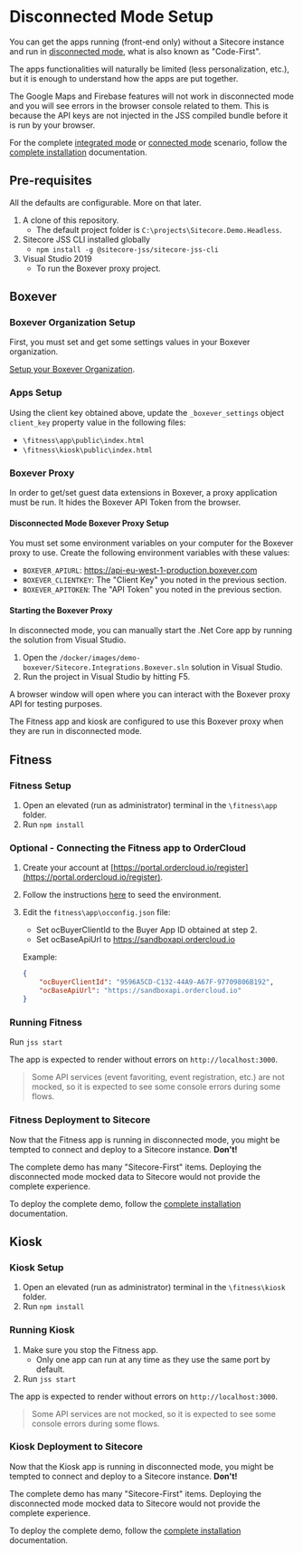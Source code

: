# Disconnected Mode Setup

You can get the apps running (front-end only) without a Sitecore instance and run in [disconnected mode](https://jss.sitecore.com/docs/fundamentals/application-modes#disconnected-developer-mode), what is also known as "Code-First".

The apps functionalities will naturally be limited (less personalization, etc.), but it is enough to understand how the apps are put together.

The Google Maps and Firebase features will not work in disconnected mode and you will see errors in the browser console related to them. This is because the API keys are not injected in the JSS compiled bundle before it is run by your browser.

For the complete [integrated mode](https://jss.sitecore.com/docs/fundamentals/application-modes#integrated-mode) or [connected mode](https://jss.sitecore.com/docs/fundamentals/application-modes#connected-developer-mode) scenario, follow the [complete installation](installation.md) documentation.

## Pre-requisites

All the defaults are configurable. More on that later.

1. A clone of this repository.
    * The default project folder is `C:\projects\Sitecore.Demo.Headless`.
2. Sitecore JSS CLI installed globally
    * `npm install -g @sitecore-jss/sitecore-jss-cli`
3. Visual Studio 2019
    * To run the Boxever proxy project.

## Boxever

### Boxever Organization Setup

First, you must set and get some settings values in your Boxever organization.

[Setup your Boxever Organization](boxever.md).

### Apps Setup

Using the client key obtained above, update the `_boxever_settings` object `client_key` property value in the following files:

* `\fitness\app\public\index.html`
* `\fitness\kiosk\public\index.html`

### Boxever Proxy

In order to get/set guest data extensions in Boxever, a proxy application must be run. It hides the Boxever API Token from the browser.

#### Disconnected Mode Boxever Proxy Setup

You must set some environment variables on your computer for the Boxever proxy to use. Create the following environment variables with these values:

* `BOXEVER_APIURL`: https://api-eu-west-1-production.boxever.com
* `BOXEVER_CLIENTKEY`: The "Client Key" you noted in the previous section.
* `BOXEVER_APITOKEN`: The "API Token" you noted in the previous section.

#### Starting the Boxever Proxy

In disconnected mode, you can manually start the .Net Core app by running the solution from Visual Studio.

1. Open the `/docker/images/demo-boxever/Sitecore.Integrations.Boxever.sln` solution in Visual Studio.
2. Run the project in Visual Studio by hitting F5.

A browser window will open where you can interact with the Boxever proxy API for testing purposes.

The Fitness app and kiosk are configured to use this Boxever proxy when they are run in disconnected mode.

## Fitness

### Fitness Setup

1. Open an elevated (run as administrator) terminal in the `\fitness\app` folder.
2. Run `npm install`

### Optional - Connecting the Fitness app to OrderCloud

1. Create your account at [https://portal.ordercloud.io/register](https://portal.ordercloud.io/register).
2. Follow the instructions [here](https://github.com/ordercloud-api/headstart/tree/development#seeding-ordercloud-data) to seed the environment.
3. Edit the `fitness\app\occonfig.json` file:
    * Set ocBuyerClientId to the Buyer App ID obtained at step 2.
    * Set ocBaseApiUrl to https://sandboxapi.ordercloud.io

    Example:

    ```json
    {
        "ocBuyerClientId": "9596A5CD-C132-44A9-A67F-97709806B192",
        "ocBaseApiUrl": "https://sandboxapi.ordercloud.io"
    }
    ```

### Running Fitness

Run `jss start`

The app is expected to render without errors on `http://localhost:3000`.

> Some API services (event favoriting, event registration, etc.) are not mocked, so it is expected to see some console errors during some flows.

### Fitness Deployment to Sitecore

Now that the Fitness app is running in disconnected mode, you might be tempted to connect and deploy to a Sitecore instance. **Don't!**

The complete demo has many "Sitecore-First" items. Deploying the disconnected mode mocked data to Sitecore would not provide the complete experience.

To deploy the complete demo, follow the [complete installation](installation.md) documentation.

## Kiosk

### Kiosk Setup

1. Open an elevated (run as administrator) terminal in the `\fitness\kiosk` folder.
2. Run `npm install`

### Running Kiosk

1. Make sure you stop the Fitness app.
    * Only one app can run at any time as they use the same port by default.
2. Run `jss start`

The app is expected to render without errors on `http://localhost:3000`.

> Some API services are not mocked, so it is expected to see some console errors during some flows.

### Kiosk Deployment to Sitecore

Now that the Kiosk app is running in disconnected mode, you might be tempted to connect and deploy to a Sitecore instance. **Don't!**

The complete demo has many "Sitecore-First" items. Deploying the disconnected mode mocked data to Sitecore would not provide the complete experience.

To deploy the complete demo, follow the [complete installation](installation.md) documentation.
